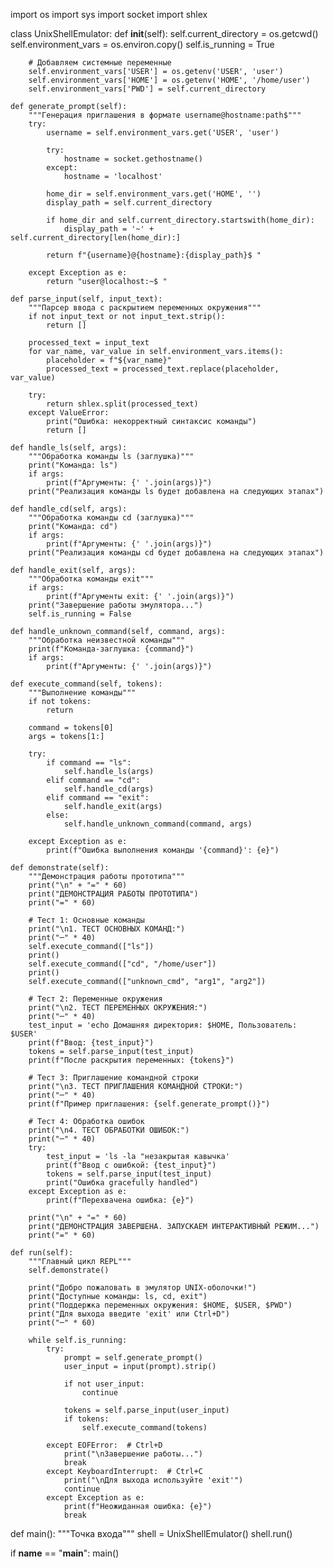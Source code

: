 import os
import sys
import socket
import shlex


class UnixShellEmulator:
    def __init__(self):
        self.current_directory = os.getcwd()
        self.environment_vars = os.environ.copy()
        self.is_running = True

        # Добавляем системные переменные
        self.environment_vars['USER'] = os.getenv('USER', 'user')
        self.environment_vars['HOME'] = os.getenv('HOME', '/home/user')
        self.environment_vars['PWD'] = self.current_directory

    def generate_prompt(self):
        """Генерация приглашения в формате username@hostname:path$"""
        try:
            username = self.environment_vars.get('USER', 'user')

            try:
                hostname = socket.gethostname()
            except:
                hostname = 'localhost'

            home_dir = self.environment_vars.get('HOME', '')
            display_path = self.current_directory

            if home_dir and self.current_directory.startswith(home_dir):
                display_path = '~' + self.current_directory[len(home_dir):]

            return f"{username}@{hostname}:{display_path}$ "

        except Exception as e:
            return "user@localhost:~$ "

    def parse_input(self, input_text):
        """Парсер ввода с раскрытием переменных окружения"""
        if not input_text or not input_text.strip():
            return []

        processed_text = input_text
        for var_name, var_value in self.environment_vars.items():
            placeholder = f"${var_name}"
            processed_text = processed_text.replace(placeholder, var_value)

        try:
            return shlex.split(processed_text)
        except ValueError:
            print("Ошибка: некорректный синтаксис команды")
            return []

    def handle_ls(self, args):
        """Обработка команды ls (заглушка)"""
        print("Команда: ls")
        if args:
            print(f"Аргументы: {' '.join(args)}")
        print("Реализация команды ls будет добавлена на следующих этапах")

    def handle_cd(self, args):
        """Обработка команды cd (заглушка)"""
        print("Команда: cd")
        if args:
            print(f"Аргументы: {' '.join(args)}")
        print("Реализация команды cd будет добавлена на следующих этапах")

    def handle_exit(self, args):
        """Обработка команды exit"""
        if args:
            print(f"Аргументы exit: {' '.join(args)}")
        print("Завершение работы эмулятора...")
        self.is_running = False

    def handle_unknown_command(self, command, args):
        """Обработка неизвестной команды"""
        print(f"Команда-заглушка: {command}")
        if args:
            print(f"Аргументы: {' '.join(args)}")

    def execute_command(self, tokens):
        """Выполнение команды"""
        if not tokens:
            return

        command = tokens[0]
        args = tokens[1:]

        try:
            if command == "ls":
                self.handle_ls(args)
            elif command == "cd":
                self.handle_cd(args)
            elif command == "exit":
                self.handle_exit(args)
            else:
                self.handle_unknown_command(command, args)

        except Exception as e:
            print(f"Ошибка выполнения команды '{command}': {e}")

    def demonstrate(self):
        """Демонстрация работы прототипа"""
        print("\n" + "=" * 60)
        print("ДЕМОНСТРАЦИЯ РАБОТЫ ПРОТОТИПА")
        print("=" * 60)

        # Тест 1: Основные команды
        print("\n1. ТЕСТ ОСНОВНЫХ КОМАНД:")
        print("─" * 40)
        self.execute_command(["ls"])
        print()
        self.execute_command(["cd", "/home/user"])
        print()
        self.execute_command(["unknown_cmd", "arg1", "arg2"])

        # Тест 2: Переменные окружения
        print("\n2. ТЕСТ ПЕРЕМЕННЫХ ОКРУЖЕНИЯ:")
        print("─" * 40)
        test_input = 'echo Домашняя директория: $HOME, Пользователь: $USER'
        print(f"Ввод: {test_input}")
        tokens = self.parse_input(test_input)
        print(f"После раскрытия переменных: {tokens}")

        # Тест 3: Приглашение командной строки
        print("\n3. ТЕСТ ПРИГЛАШЕНИЯ КОМАНДНОЙ СТРОКИ:")
        print("─" * 40)
        print(f"Пример приглашения: {self.generate_prompt()}")

        # Тест 4: Обработка ошибок
        print("\n4. ТЕСТ ОБРАБОТКИ ОШИБОК:")
        print("─" * 40)
        try:
            test_input = 'ls -la "незакрытая кавычка'
            print(f"Ввод с ошибкой: {test_input}")
            tokens = self.parse_input(test_input)
            print("Ошибка gracefully handled")
        except Exception as e:
            print(f"Перехвачена ошибка: {e}")

        print("\n" + "=" * 60)
        print("ДЕМОНСТРАЦИЯ ЗАВЕРШЕНА. ЗАПУСКАЕМ ИНТЕРАКТИВНЫЙ РЕЖИМ...")
        print("=" * 60)

    def run(self):
        """Главный цикл REPL"""
        self.demonstrate()

        print("Добро пожаловать в эмулятор UNIX-оболочки!")
        print("Доступные команды: ls, cd, exit")
        print("Поддержка переменных окружения: $HOME, $USER, $PWD")
        print("Для выхода введите 'exit' или Ctrl+D")
        print("─" * 60)

        while self.is_running:
            try:
                prompt = self.generate_prompt()
                user_input = input(prompt).strip()

                if not user_input:
                    continue

                tokens = self.parse_input(user_input)
                if tokens:
                    self.execute_command(tokens)

            except EOFError:  # Ctrl+D
                print("\nЗавершение работы...")
                break
            except KeyboardInterrupt:  # Ctrl+C
                print("\nДля выхода используйте 'exit'")
                continue
            except Exception as e:
                print(f"Неожиданная ошибка: {e}")
                break


def main():
    """Точка входа"""
    shell = UnixShellEmulator()
    shell.run()


if __name__ == "__main__":
    main()
